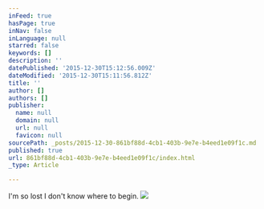 ```yaml
---
inFeed: true
hasPage: true
inNav: false
inLanguage: null
starred: false
keywords: []
description: ''
datePublished: '2015-12-30T15:12:56.009Z'
dateModified: '2015-12-30T15:11:56.812Z'
title: ''
author: []
authors: []
publisher:
  name: null
  domain: null
  url: null
  favicon: null
sourcePath: _posts/2015-12-30-861bf88d-4cb1-403b-9e7e-b4eed1e09f1c.md
published: true
url: 861bf88d-4cb1-403b-9e7e-b4eed1e09f1c/index.html
_type: Article

---
```

I'm so lost I don't know where to begin.
![](https://the-grid-user-content.s3-us-west-2.amazonaws.com/25f9f2cd-12b5-467c-9e21-7e7ee8257b99.jpg)